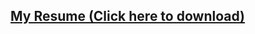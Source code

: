 ## [My Resume (Click here to download)](https://github.com/mooyeon-seo/mooyeon-seo/files/13244115/Resume.November.2023.pdf)

